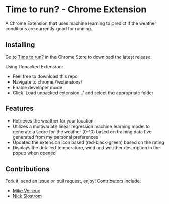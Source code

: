 # Time to run? - Chrome Extension
A Chrome Extension that uses machine learning to predict if the weather conditions are currently good for running.

## Installing
Go to [Time to run?](https://chrome.google.com/webstore/detail/time-to-run/hipbkcongpofpopooldngkdokblfjkhc) in the Chrome Store to download the latest release.

Using Unpacked Extension:
* Feel free to download this repo
* Navigate to chrome://extensions/
* Enable developer mode
* Click 'Load unpacked extension...' and select the appropriate folder

## Features
- Retrieves the weather for your location
- Utilizes a multivariate linear regression machine learning model to generate a score for the weather (0-10) based on training data I've generated from my personal preferences
- Updated the extension icon based (red-black-green) based on the rating
- Displays the detailed temperature, wind and weather description in the popup when opened

## Contributions
Fork it, send an issue or pull request, enjoy! Contributors include:

* [Mike Veilleux](https://github.com/mveilleux)
* [Nick Sjostrom](https://github.com/anothrNick)

